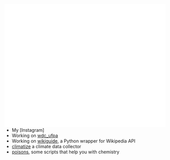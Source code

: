 <img align="right" alt="Metrics" src="https://github.com/ocidenttal/ocidenttal/blob/main/github-metrics.svg">

- My [Instagram]
- Working on [wdc_ufpa](https://github.com/ocidenttal/wdc_ufpa)
- Working on [wikiguide](https://github.com/ocidenttal/wikiguide), a Python wrapper for Wikipedia API
- [climatize](https://github.com/ocidenttal/climatize) a climate data collector
- [poisons](https://github.com/lewdScripting/poisons), some scripts that help you with chemistry
